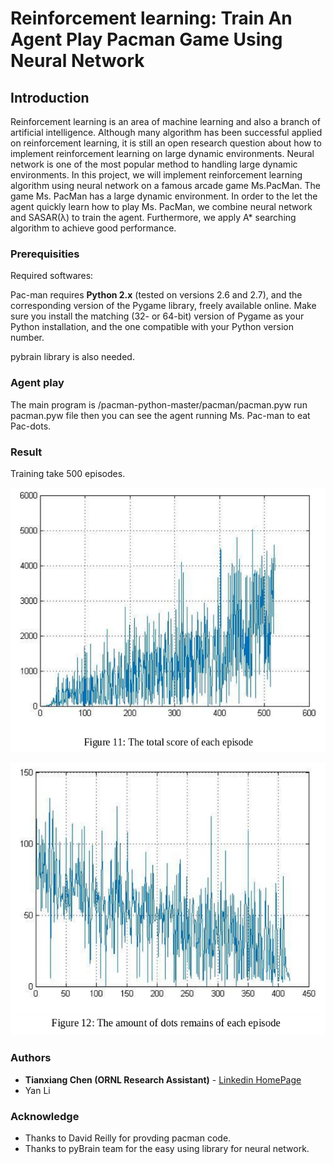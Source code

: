 # Reinforcement learning: Train An Agent Play Pacman Game Using Neural Network

## Introduction

Reinforcement learning is an area of machine learning and also a branch of artificial intelligence. 
Although many algorithm has been successful applied on reinforcement learning, it is still an open research question about how  to implement reinforcement learning on large dynamic environments. Neural network is one of the most popular method to handling  large dynamic environments. In this project, we will implement reinforcement learning  algorithm using neural network on a famous arcade game Ms.PacMan. The game Ms. PacMan has a large dynamic environment. In order to the let the agent quickly learn how to play Ms. PacMan, we combine neural network and SASAR(λ) to train the agent. Furthermore, we apply A* searching algorithm to achieve good performance.

### Prerequisities

Required softwares:

Pac-man requires **Python 2.x** (tested on versions 2.6 and 2.7), and the
corresponding version of the Pygame library, freely available online. Make sure
you install the matching (32- or 64-bit) version of Pygame as your Python
installation, and the one compatible with your Python version number. 

pybrain library is also needed.

### Agent play

The main program is /pacman-python-master/pacman/pacman.pyw
run pacman.pyw file then you can see the agent running Ms. Pac-man to eat Pac-dots.

### Result

Training take 500 episodes. 

![alt tag](https://github.com/tianxiangchen2015/Reinforcement-learning-train-agent-play-pacman/blob/master/pics/Screenshot%20from%202016-11-04%2019-46-04.png)

![alt tag](https://github.com/tianxiangchen2015/Reinforcement-learning-train-agent-play-pacman/blob/master/pics/Screenshot%20from%202016-11-04%2019-46-26.png)

### Authors

* **Tianxiang Chen (ORNL Research Assistant)** - [Linkedin HomePage](https://www.linkedin.com/in/tianxiang-chen-946543114?trk=nav_responsive_tab_profile)
* Yan Li

### Acknowledge

* Thanks to David Reilly for provding pacman code.
* Thanks to pyBrain team for the easy using library for neural network.
